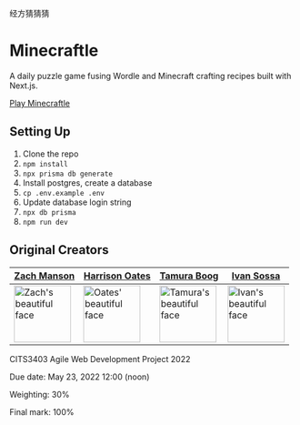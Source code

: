 经方猜猜猜

# Minecraftle

A daily puzzle game fusing Wordle and Minecraft crafting recipes built with Next.js.

[Play Minecraftle](https://minecraftle.zachmanson.com)

## Setting Up

1. Clone the repo
2. `npm install`
3. `npx prisma db generate`
4. Install postgres, create a database
5. `cp .env.example .env`
6. Update database login string
7. `npx db prisma`
8. `npm run dev`

## Original Creators

| [Zach Manson](https://github.com/pavo-etc)                                                               | [Harrison Oates](https://github.com/Oatesha)                                                             | [Tamura Boog](https://github.com/Tamura77)                                                                 | [Ivan Sossa](https://github.com/SossaG)                                                                  |
| -------------------------------------------------------------------------------------------------------- | -------------------------------------------------------------------------------------------------------- | ---------------------------------------------------------------------------------------------------------- | -------------------------------------------------------------------------------------------------------- |
| <img alt="Zach's beautiful face" src="https://avatars.githubusercontent.com/u/24368336?v=4" width="100"> | <img alt="Oates' beautiful face" src="https://avatars.githubusercontent.com/u/73292759?v=4" width="100"> | <img alt="Tamura's beautiful face" src="https://avatars.githubusercontent.com/u/92499933?v=4" width="100"> | <img alt="Ivan's beautiful face" src="https://avatars.githubusercontent.com/u/53945538?v=4" width="100"> |

CITS3403 Agile Web Development Project 2022

Due date: May 23, 2022 12:00 (noon)

Weighting: 30%

Final mark: 100%
